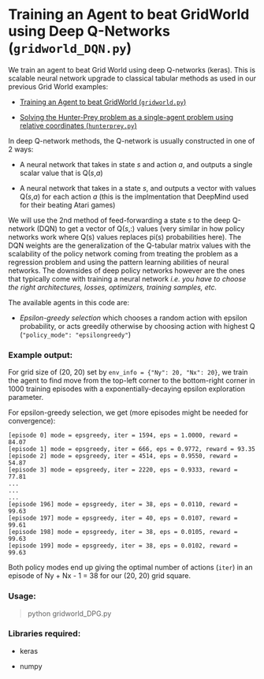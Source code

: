 # Training an Agent to beat GridWorld using Deep Q-Networks (`gridworld_DQN.py`)

We train an agent to beat Grid World using deep Q-networks (keras). This is scalable neural network upgrade to classical tabular methods as used in our previous Grid World examples:

* [Training an Agent to beat GridWorld (`gridworld.py`)](https://github.com/ankonzoid/Deep-Reinforcement-Learning-Tutorials/blob/master/gridworld)

* [Solving the Hunter-Prey problem as a single-agent problem using relative coordinates (`hunterprey.py`)](https://github.com/ankonzoid/Deep-Reinforcement-Learning-Tutorials/blob/master/hunterprey)

In deep Q-network methods, the Q-network is usually constructed in one of 2 ways:
 
 * A neural network that takes in state *s* and action *a*, and outputs a single scalar value that is Q(*s*,*a*)
 
 * A neural network that takes in a state *s*, and outputs a vector with values Q(*s*,*a*) for each action *a* (this is the implmentation that DeepMind used for their beating Atari games) 
 
 We will use the 2nd method of feed-forwarding a state *s* to the deep Q-network (DQN) to get a vector of Q(*s*,:) values (very similar in how policy networks work where Q(s) values replaces pi(s) probabilities here). The DQN weights are the generalization of the Q-tabular matrix values with the scalability of the policy network coming from treating the problem as a regression problem and using the pattern learning abilities of neural networks. The downsides of deep policy networks however are the ones that typically come with training a neural network *i.e. you have to choose the right architectures, losses, optimizers, training samples, etc.*

The available agents in this code are:

* *Epsilon-greedy selection* which chooses a random action with epsilon probability, or acts greedily otherwise by choosing action with highest Q (`"policy_mode": "epsilongreedy"`) 

### Example output:

For grid size of (20, 20) set by `env_info = {"Ny": 20, "Nx": 20}`, we train the agent to find move from the top-left corner to the bottom-right corner in 1000 training episodes with a exponentially-decaying epsilon exploration parameter. 

For epsilon-greedy selection, we get (more episodes might be needed for convergence):

```
[episode 0] mode = epsgreedy, iter = 1594, eps = 1.0000, reward = 84.07
[episode 1] mode = epsgreedy, iter = 666, eps = 0.9772, reward = 93.35
[episode 2] mode = epsgreedy, iter = 4514, eps = 0.9550, reward = 54.87
[episode 3] mode = epsgreedy, iter = 2220, eps = 0.9333, reward = 77.81
...
...
...
[episode 196] mode = epsgreedy, iter = 38, eps = 0.0110, reward = 99.63
[episode 197] mode = epsgreedy, iter = 40, eps = 0.0107, reward = 99.61
[episode 198] mode = epsgreedy, iter = 38, eps = 0.0105, reward = 99.63
[episode 199] mode = epsgreedy, iter = 38, eps = 0.0102, reward = 99.63
```

Both policy modes end up giving the optimal number of actions (`iter`) in an episode of Ny + Nx - 1 = 38 for our (20, 20) grid square.

### Usage:

> python gridworld_DPG.py

### Libraries required:

* keras

* numpy
